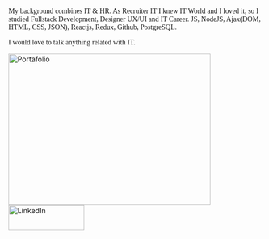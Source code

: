 <html>
<body>
<p><font face="Verdana">
My background combines IT & HR. As Recruiter IT I knew IT World and I loved it, so I studied Fullstack Development, Designer UX/UI and IT Career. JS, NodeJS, Ajax(DOM, HTML, CSS, JSON), Reactjs, Redux, Github, PostgreSQL.

I would love to talk anything related with IT.
</font>

</p>

<a href="https://haroldognjunior.github.io/portafolio/"> 
<img alt="Portafolio" src="https://codecapsules.io/wp-content/uploads/2023/07/starter_template.png"
         width="400" height="300"></img></a>

<a href="https://www.linkedin.com/in/hgnjr/"> 
<img alt="LinkedIn" src="https://www.paredro.com/wp-content/uploads/2019/01/LogoDelDi%CC%81a-LinkedIn-un-emblema-que-esta%CC%81-22dentro22.jpg"
         width="150" height="50"></img></a>

</body>
</html>
